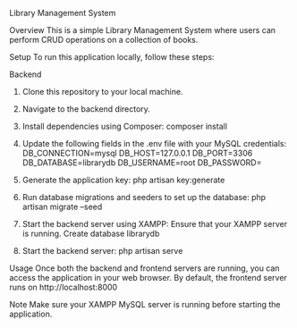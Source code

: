 Library Management System

Overview
This is a simple Library Management System where users can perform CRUD operations on a collection of books.

Setup
To run this application locally, follow these steps:

Backend
1.	Clone this repository to your local machine.
2.	Navigate to the backend directory.
3.	Install dependencies using Composer:
composer install

4.	Update the following fields in the .env file with your MySQL credentials:
DB_CONNECTION=mysql
DB_HOST=127.0.0.1
DB_PORT=3306
DB_DATABASE=librarydb
DB_USERNAME=root
DB_PASSWORD=

5.	Generate the application key:
php artisan key:generate

6.	Run database migrations and seeders to set up the database:
php artisan migrate –seed

7.	Start the backend server using XAMPP:
Ensure that your XAMPP server is running.
Create database librarydb

8.	Start the backend server:
php artisan serve


Usage
Once both the backend and frontend servers are running, you can access the application in your web browser. By default, the frontend server runs on http://localhost:8000 

Note
Make sure your XAMPP MySQL server is running before starting the application.


